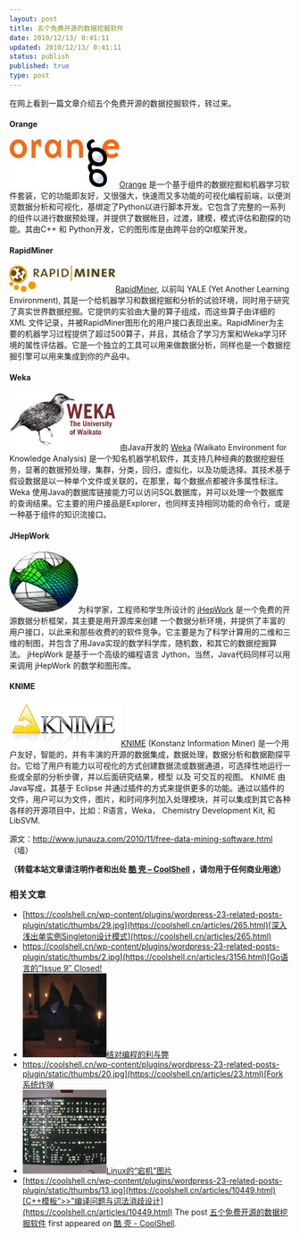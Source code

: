 ```yaml
---
layout: post
title: 五个免费开源的数据挖掘软件
date: 2010/12/13/ 0:41:11
updated: 2010/12/13/ 0:41:11
status: publish
published: true
type: post
---
```


在网上看到一篇文章介绍五个免费开源的数据挖掘软件，转过来。


#### Orange


[![](../wp-content/uploads/2010/12/orange-data-mining-software.jpg)](http://www.ailab.si/orange)[Orange](http://www.ailab.si/orange) 是一个基于组件的数据挖掘和机器学习软件套装，它的功能即友好，又很强大，快速而又多功能的可视化编程前端，以便浏览数据分析和可视化，基绑定了Python以进行脚本开发。它包含了完整的一系列的组件以进行数据预处理，并提供了数据帐目，过渡，建模，模式评估和勘探的功能。其由C++ 和 Python开发，它的图形库是由跨平台的Qt框架开发。


#### RapidMiner


[![](../wp-content/uploads/2010/12/data-mining-software-rapidminer.jpg)](http://rapidminer.com/)[RapidMiner](http://rapidminer.com/), 以前叫 YALE (Yet Another Learning Environment), 其是一个给机器学习和数据挖掘和分析的试验环境，同时用于研究了真实世界数据挖掘。它提供的实验由大量的算子组成，而这些算子由详细的XML 文件记录，并被RapidMiner图形化的用户接口表现出来。RapidMiner为主要的机器学习过程提供了超过500算子，并且，其结合了学习方案和Weka学习环境的属性评估器。它是一个独立的工具可以用来做数据分析，同样也是一个数据挖掘引擎可以用来集成到你的产品中。



#### Weka


[![](../wp-content/uploads/2010/12/data-mining-software-weka.jpg)](http://www.cs.waikato.ac.nz/~ml/weka/)由Java开发的 [Weka](http://www.cs.waikato.ac.nz/~ml/weka/) (Waikato Environment for Knowledge Analysis) 是一个知名机器学机软件，其支持几种经典的数据挖掘任务，显著的数据预处理，集群，分类，回归，虚拟化，以及功能选择。其技术基于假设数据是以一种单个文件或关联的，在那里，每个数据点都被许多属性标注。 Weka 使用Java的数据库链接能力可以访问SQL数据库，并可以处理一个数据库的查询结果。它主要的用户接品是Explorer，也同样支持相同功能的命令行，或是一种基于组件的知识流接口。


#### JHepWork


[![](../wp-content/uploads/2010/12/data_mining_software_jhepwork.jpg)](http://jwork.org/jhepwork/)为科学家，工程师和学生所设计的 [jHepWork](http://jwork.org/jhepwork/) 是一个免费的开源数据分析框架，其主要是用开源库来创建 一个数据分析环境，并提供了丰富的用户接口，以此来和那些收费的的软件竞争。它主要是为了科学计算用的二维和三维的制图，并包含了用Java实现的数学科学库，随机数，和其它的数据挖掘算法。 jHepWork 是基于一个高级的编程语言 Jython，当然，Java代码同样可以用来调用 jHepWork 的数学和图形库。


#### KNIME


[![](../wp-content/uploads/2010/12/data-mining-software-KNIME.jpg)](http://www.knime.org/)[KNIME](http://www.knime.org/) (Konstanz Information Miner) 是一个用户友好，智能的，并有丰演的开源的数据集成，数据处理，数据分析和数据勘探平台。它给了用户有能力以可视化的方式创建数据流或数据通道，可选择性地运行一些或全部的分析步骤，并以后面研究结果，模型 以及 可交互的视图。 KNIME 由Java写成，其基于 Eclipse 并通过插件的方式来提供更多的功能。通过以插件的文件，用户可以为文件，图片，和时间序列加入处理模块，并可以集成到其它各种各样的开源项目中，比如：R语言，Weka， Chemistry Development Kit, 和 LibSVM.


源文：<http://www.junauza.com/2010/11/free-data-mining-software.html>（墙）



**（转载本站文章请注明作者和出处 [酷 壳 – CoolShell](https://coolshell.cn/) ，请勿用于任何商业用途）**



### 相关文章

* [https://coolshell.cn/wp-content/plugins/wordpress-23-related-posts-plugin/static/thumbs/29.jpg](https://coolshell.cn/articles/265.html)[深入浅出单实例Singleton设计模式](https://coolshell.cn/articles/265.html)
* [https://coolshell.cn/wp-content/plugins/wordpress-23-related-posts-plugin/static/thumbs/2.jpg](https://coolshell.cn/articles/3156.html)[Go语言的”Issue 9″ Closed!](https://coolshell.cn/articles/3156.html)
* [![结对编程的利与弊](../wp-content/uploads/2009/03/cccpairprogramming-150x150.jpg)](https://coolshell.cn/articles/16.html)[结对编程的利与弊](https://coolshell.cn/articles/16.html)
* [https://coolshell.cn/wp-content/plugins/wordpress-23-related-posts-plugin/static/thumbs/20.jpg](https://coolshell.cn/articles/23.html)[Fork 系统炸弹](https://coolshell.cn/articles/23.html)
* [![Linux的“宕机”图片](../wp-content/uploads/2009/04/linux_crash_1-150x150.jpg)](https://coolshell.cn/articles/313.html)[Linux的“宕机”图片](https://coolshell.cn/articles/313.html)
* [https://coolshell.cn/wp-content/plugins/wordpress-23-related-posts-plugin/static/thumbs/13.jpg](https://coolshell.cn/articles/10449.html)[C++模板”>>”编译问题与词法消歧设计](https://coolshell.cn/articles/10449.html)
The post [五个免费开源的数据挖掘软件](https://coolshell.cn/articles/3356.html) first appeared on [酷 壳 - CoolShell](https://coolshell.cn).